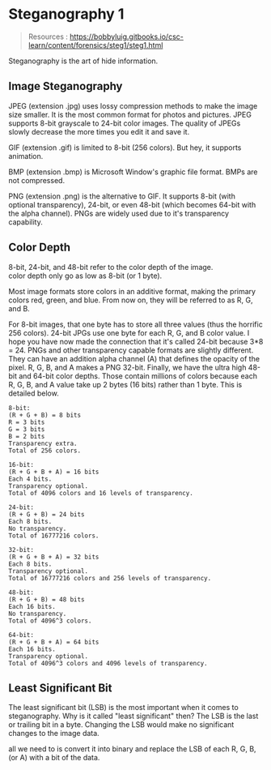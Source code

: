 # Steganography 1

> Resources : https://bobbyluig.gitbooks.io/csc-learn/content/forensics/steg1/steg1.html

Steganography is the art of hide information. 

## Image Steganography

JPEG (extension .jpg) uses lossy compression methods to make the image size smaller. It is the most common format for photos and pictures. JPEG supports 8-bit grayscale to 24-bit color images. The quality of JPEGs slowly decrease the more times you edit it and save it.

GIF (extension .gif) is limited to 8-bit (256 colors). But hey, it supports animation.

BMP (extension .bmp) is Microsoft Window's graphic file format. BMPs are not compressed.

PNG (extension .png) is the alternative to GIF. It supports 8-bit (with optional transparency), 24-bit, or even 48-bit (which becomes 64-bit with the alpha channel). PNGs are widely used due to it's transparency capability.


## Color Depth

8-bit, 24-bit, and 48-bit refer to the color depth of the image.<br>
color depth only go as low as 8-bit (or 1 byte).<br>

<p>Most image formats store colors in an additive format, making the primary colors red, green, and blue. From now on, they will be referred to as R, G, and B.</p>

<p>For 8-bit images, that one byte has to store all three values (thus the horrific 256 colors). 24-bit JPGs use one byte for each R, G, and B color value. I hope you have now made the connection that it's called 24-bit because 3*8 = 24. PNGs and other transparency capable formats are slightly different. They can have an addition alpha channel (A) that defines the opacity of the pixel. R, G, B, and A makes a PNG 32-bit. Finally, we have the ultra high 48-bit and 64-bit color depths. Those contain millions of colors because each R, G, B, and A value take up 2 bytes (16 bits) rather than 1 byte. This is detailed below.</p>

```
8-bit:
(R + G + B) = 8 bits
R = 3 bits
G = 3 bits
B = 2 bits
Transparency extra.
Total of 256 colors.

16-bit:
(R + G + B + A) = 16 bits
Each 4 bits.
Transparency optional.
Total of 4096 colors and 16 levels of transparency.

24-bit:
(R + G + B) = 24 bits
Each 8 bits.
No transparency.
Total of 16777216 colors.

32-bit:
(R + G + B + A) = 32 bits
Each 8 bits.
Transparency optional.
Total of 16777216 colors and 256 levels of transparency.

48-bit:
(R + G + B) = 48 bits
Each 16 bits.
No transparency.
Total of 4096^3 colors.

64-bit:
(R + G + B + A) = 64 bits
Each 16 bits.
Transparency optional.
Total of 4096^3 colors and 4096 levels of transparency.
```


## Least Significant Bit

The least significant bit (LSB) is the most important when it comes to steganography. Why is it called "least significant" then? The LSB is the last or trailing bit in a byte. Changing the LSB would make no significant changes to the image data. 

<p>all we need to is convert it into binary and replace the LSB of each R, G, B, (or A) with a bit of the data.</p>
